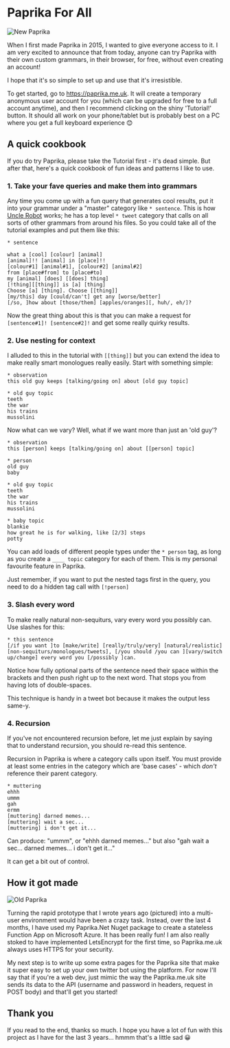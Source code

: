 # Paprika For All

![New Paprika](./posts/paprika-for-all/new-paprika.png)

When I first made Paprika in 2015, I wanted to give everyone access to it. I am very excited to announce that from today, anyone can try Paprika with their own custom grammars, in their browser, for free, without even creating an account!

I hope that it's so simple to set up and use that it's irresistible. 

To get started, go to <https://paprika.me.uk>. It will create a temporary anonymous user account for you (which can be upgraded for free to a full account anytime), and then I recommend clicking on the shiny 'Tutorial!' button. It should all work on your phone/tablet but is probably best on a PC where you get a full keyboard experience 😊

## A quick cookbook

If you do try Paprika, please take the Tutorial first - it's dead simple. But after that, here's a quick cookbook of fun ideas and patterns I like to use.

### 1. Take your fave queries and make them into grammars

Any time you come up with a fun query that generates cool results, put it into your grammar under a "master" category like `* sentence`. This is how [Uncle Robot][uncle] works; he has a top level `* tweet` category that calls on all sorts of other grammars from around his files. So you could take all of the tutorial examples and put them like this:

	* sentence

	what a [cool] [colour] [animal]
	[animal]!! [animal] in [place]!!
	[colour#1] [animal#1], [colour#2] [animal#2]
	from [place#from] to [place#to]
	my [animal] [does] [[does] thing]
	[!thing][[thing]] is [a] [thing]
	Choose [a] [thing]. Choose [[thing]]
	[my/this] day [could/can't] get any [worse/better]
	[/so, ]how about [those/them] [apples/oranges][, huh/, eh/]?

Now the great thing about this is that you can make a request for `[sentence#1]! [sentence#2]!` and get some really quirky results.

[uncle]: ./building-uncle-robot

### 2. Use nesting for context

I alluded to this in the tutorial with `[[thing]]` but you can extend the idea to make really smart monologues really easily. Start with something simple:

	* observation
	this old guy keeps [talking/going on] about [old guy topic]
	
	* old guy topic
	teeth
	the war
	his trains
	mussolini
	
Now what can we vary? Well, what if we want more than just an 'old guy'?

	* observation
	this [person] keeps [talking/going on] about [[person] topic]
	
	* person
	old guy
	baby
	
	* old guy topic
	teeth
	the war
	his trains
	mussolini
	
	* baby topic
	blankie
	how great he is for walking, like [2/3] steps
	potty
	
You can add loads of different people types under the `* person` tag, as long as you create a `____ topic` category for each of them. This is my personal favourite feature in Paprika.

Just remember, if you want to put the nested tags first in the query, you need to do a hidden tag call with `[!person]`

### 3. Slash every word

To make really natural non-sequiturs, vary every word you possibly can. Use slashes for this:

	* this sentence
	[/if you want ]to [make/write] [really/truly/very] [natural/realistic] [non-sequiturs/monologues/tweets], [/you should /you can ][vary/switch up/change] every word you [/possibly ]can.
	
Notice how fully optional parts of the sentence need their space within the brackets and then push right up to the next word. That stops you from having lots of double-spaces.

This technique is handy in a tweet bot because it makes the output less same-y.

### 4. Recursion

If you've not encountered recursion before, let me just explain by saying that to understand recursion, you should re-read this sentence.

Recursion in Paprika is where a category calls upon itself. You must provide at least some entries in the category which are 'base cases' - which *don't* reference their parent category.

	* muttering
	ehhh
	ummm
	gah
	ermm
	[muttering] darned memes...
	[muttering] wait a sec...
	[muttering] i don't get it...
	
Can produce: "ummm", or "ehhh darned memes..." but also "gah wait a sec... darned memes... i don't get it..."

It can get a bit out of control.

## How it got made

![Old Paprika](./posts/paprika-for-all/old-paprika.png)

Turning the rapid prototype that I wrote years ago (pictured) into a multi-user environment would have been a crazy task. Instead, over the last 4 months, I have used my Paprika.Net Nuget package to create a stateless Function App on Microsoft Azure. It has been really fun! I am also really stoked to have implemented LetsEncrypt for the first time, so Paprika.me.uk always uses HTTPS for your security.

My next step is to write up some extra pages for the Paprika site that make it super easy to set up your own twitter bot using the platform. For now I'll say that if you're a web dev, just mimic the way the Paprika.me.uk site sends its data to the API (username and password in headers, request in POST body) and that'll get you started!

## Thank you

If you read to the end, thanks so much. I hope you have a lot of fun with this project as I have for the last 3 years... hmmm that's a little sad 😀
